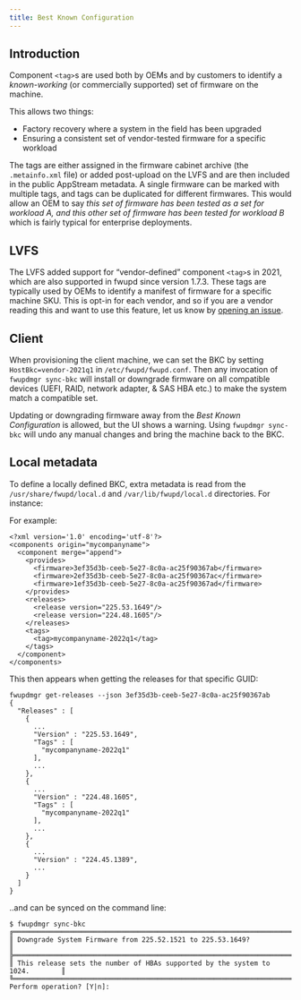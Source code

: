 ```yaml
---
title: Best Known Configuration
---
```


## Introduction

Component `<tag>`s are used both by OEMs and by customers to identify a *known-working* (or
commercially supported) set of firmware on the machine.

This allows two things:

* Factory recovery where a system in the field has been upgraded
* Ensuring a consistent set of vendor-tested firmware for a specific workload

The tags are either assigned in the firmware cabinet archive (the `.metainfo.xml` file) or added
post-upload on the LVFS and are then included in the public AppStream metadata.
A single firmware can be marked with multiple tags, and tags can be duplicated for different
firmwares.
This would allow an OEM to say *this set of firmware has been tested as a set for workload A,
and this other set of firmware has been tested for workload B* which is fairly typical for
enterprise deployments.

## LVFS

The LVFS added support for “vendor-defined” component `<tag>`s in 2021, which are also supported in
fwupd since version 1.7.3.
These tags are typically used by OEMs to identify a manifest of firmware for a specific machine SKU.
This is opt-in for each vendor, and so if you are a vendor reading this and want to use this feature,
let us know by [opening an issue](https://gitlab.com/fwupd/lvfs-website/-/issues).

## Client

When provisioning the client machine, we can set the BKC by setting `HostBkc=vendor-2021q1` in
`/etc/fwupd/fwupd.conf`.
Then any invocation of `fwupdmgr sync-bkc` will install or downgrade firmware on all compatible
devices (UEFI, RAID, network adapter, & SAS HBA etc.) to make the system match a compatible set.

Updating or downgrading firmware away from the *Best Known Configuration* is allowed, but the UI
shows a warning.
Using `fwupdmgr sync-bkc` will undo any manual changes and bring the machine back to the BKC.

## Local metadata

To define a locally defined BKC, extra metadata is read from the `/usr/share/fwupd/local.d` and
`/var/lib/fwupd/local.d` directories. For instance:

For example:

    <?xml version='1.0' encoding='utf-8'?>
    <components origin="mycompanyname">
      <component merge="append">
        <provides>
          <firmware>3ef35d3b-ceeb-5e27-8c0a-ac25f90367ab</firmware>
          <firmware>2ef35d3b-ceeb-5e27-8c0a-ac25f90367ac</firmware>
          <firmware>1ef35d3b-ceeb-5e27-8c0a-ac25f90367ad</firmware>
        </provides>
        <releases>
          <release version="225.53.1649"/>
          <release version="224.48.1605"/>
        </releases>
        <tags>
          <tag>mycompanyname-2022q1</tag>
        </tags>
      </component>
    </components>

This then appears when getting the releases for that specific GUID:

    fwupdmgr get-releases --json 3ef35d3b-ceeb-5e27-8c0a-ac25f90367ab
    {
      "Releases" : [
        {
          ...
          "Version" : "225.53.1649",
          "Tags" : [
            "mycompanyname-2022q1"
          ],
          ...
        },
        {
          ...
          "Version" : "224.48.1605",
          "Tags" : [
            "mycompanyname-2022q1"
          ],
          ...
        },
        {
          ...
          "Version" : "224.45.1389",
          ...
        }
      ]
    }

..and can be synced on the command line:

    $ fwupdmgr sync-bkc
    ╔══════════════════════════════════════════════════════════════════════════════╗
    ║ Downgrade System Firmware from 225.52.1521 to 225.53.1649?                   ║
    ╠══════════════════════════════════════════════════════════════════════════════╣
    ║ This release sets the number of HBAs supported by the system to 1024.        ║
    ╚══════════════════════════════════════════════════════════════════════════════╝
    Perform operation? [Y|n]:
